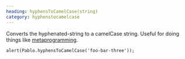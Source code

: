 ```yaml
--- 
heading: hyphensToCamelCase(string)
category: hyphenstocamelcase
---
```


Converts the hyphenated-string to a camelCase string. Useful for 
doing things like [metaprogramming](https://en.wikipedia.org/wiki/Metaprogramming).

    alert(Pablo.hyphensToCamelCase('foo-bar-three'));
